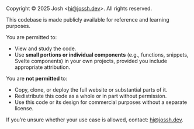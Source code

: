 Copyright © 2025 Josh &lt;hi@jossh.dev&gt;. All rights reserved.

This codebase is made publicly available for reference and learning purposes.

You are permitted to:

- View and study the code.
- Use **small portions or individual components** (e.g., functions, snippets, Svelte components) in your own projects, provided you include appropriate attribution.

You are **not permitted** to:

- Copy, clone, or deploy the full website or substantial parts of it.
- Redistribute this code as a whole or in part without permission.
- Use this code or its design for commercial purposes without a separate license.

If you’re unsure whether your use case is allowed, contact: [hi@jossh.dev](mailto:hi@jossh.dev).
